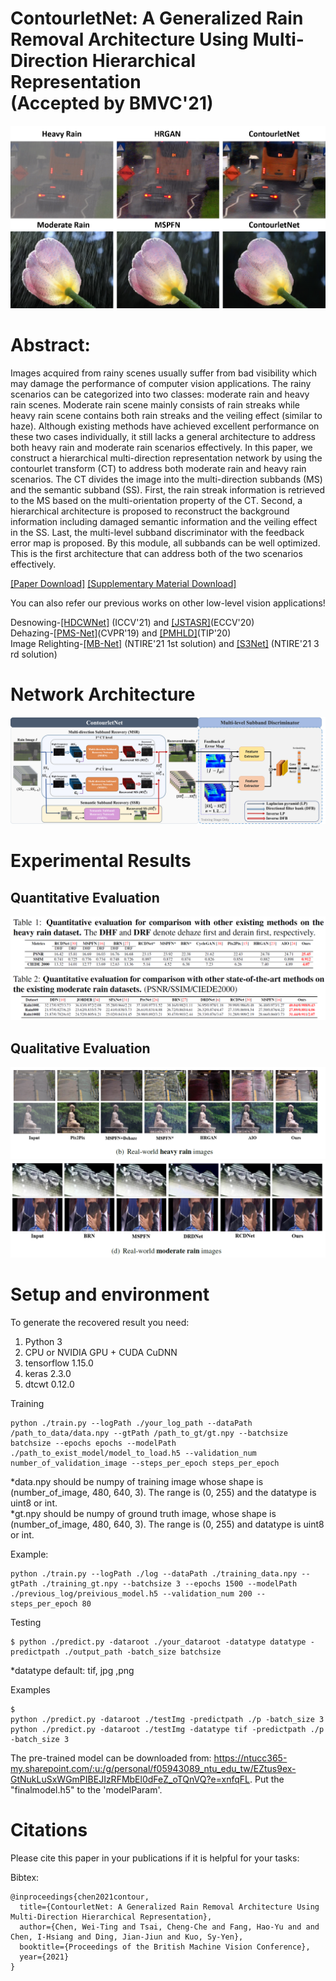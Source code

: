 # ContourletNet: A Generalized Rain Removal Architecture Using Multi-Direction Hierarchical Representation<br> (Accepted by BMVC'21)


![image](/img_repo/example.png)


# Abstract:
Images acquired from rainy scenes usually suffer from bad visibility which may damage the performance of computer vision applications. The rainy scenarios can be categorized into two classes: moderate rain and heavy rain scenes. Moderate rain scene mainly consists of rain streaks while heavy rain scene contains both rain streaks and the veiling effect (similar to haze). Although existing methods have achieved excellent performance on these two cases individually, it still lacks a general architecture to address both heavy rain and moderate rain scenarios effectively. In this paper, we construct a hierarchical multi-direction representation network by using the contourlet transform (CT) to address both moderate rain and heavy rain scenarios. The CT divides the image into the multi-direction subbands (MS) and the semantic subband (SS). First, the rain streak information is retrieved to the MS based on the multi-orientation property of the CT. Second, a hierarchical architecture is proposed to reconstruct the background information including damaged semantic information and the veiling effect in the SS. Last, the multi-level subband discriminator with the feedback error map is proposed. By this module, all subbands can be well optimized. This is the first architecture that can address both of the two scenarios effectively.


[[Paper Download]](https://www.bmvc2021-virtualconference.com/assets/papers/0491.pdf)
[[Supplementary Material Download]](https://www.bmvc2021-virtualconference.com/assets/supp/0491_supp.zip)
<!-- [[Slide Download]](https://ntucc365-my.sharepoint.com/:b:/g/personal/f05943089_ntu_edu_tw/EVUaKr-l1UNDoUeuInao0RkB6kv5MDMfUcUCNp96rRZeTA?e=5LYZSC) -->

You can also refer our previous works on other low-level vision applications!

Desnowing-[[HDCWNet]](https://github.com/weitingchen83/ICCV2021-Single-Image-Desnowing-HDCWNet) (ICCV'21) and [[JSTASR]](https://github.com/weitingchen83/JSTASR-DesnowNet-ECCV-2020)(ECCV'20)<br>
Dehazing-[[PMS-Net]](https://github.com/weitingchen83/PMS-Net)(CVPR'19) and [[PMHLD]](https://github.com/weitingchen83/Dehazing-PMHLD-Patch-Map-Based-Hybrid-Learning-DehazeNet-for-Single-Image-Haze-Removal-TIP-2020)(TIP'20)<br>
Image Relighting-[[MB-Net]](https://github.com/weitingchen83/NTIRE2021-Depth-Guided-Image-Relighting-MBNet) (NTIRE'21 1st solution) and [[S3Net]](https://github.com/dectrfov/NTIRE-2021-Depth-Guided-Image-Any-to-Any-relighting) (NTIRE'21 3 rd solution)<br>


# Network Architecture

![image](/img_repo/architecture.png)



# Experimental Results
## Quantitative Evaluation
![image](/img_repo/quantitative_heavy.png)
![image](/img_repo/quantitative_moderate.png)

## Qualitative Evaluation
![image](/img_repo/qualitative_heavy.png)
![image](/img_repo/qualitative_moderate.png)

# Setup and environment

To generate the recovered result you need:

1. Python 3
2. CPU or NVIDIA GPU + CUDA CuDNN
3. tensorflow 1.15.0
4. keras 2.3.0
5. dtcwt 0.12.0

Training
```
python ./train.py --logPath ./your_log_path --dataPath /path_to_data/data.npy --gtPath /path_to_gt/gt.npy --batchsize batchsize --epochs epochs --modelPath ./path_to_exist_model/model_to_load.h5 --validation_num number_of_validation_image --steps_per_epoch steps_per_epoch
```

*data.npy should be numpy of training image whose shape is (number_of_image, 480, 640, 3). The range is (0, 255) and the datatype is uint8 or int.<br>
*gt.npy should be numpy of ground truth image, whose shape is (number_of_image, 480, 640, 3). The range is (0, 255) and datatype is uint8 or int.

Example:
```
python ./train.py --logPath ./log --dataPath ./training_data.npy --gtPath ./training_gt.npy --batchsize 3 --epochs 1500 --modelPath ./previous_log/preivious_model.h5 --validation_num 200 --steps_per_epoch 80
```



Testing
```
$ python ./predict.py -dataroot ./your_dataroot -datatype datatype -predictpath ./output_path -batch_size batchsize
```
*datatype default: tif, jpg ,png

Examples
```
$ 
python ./predict.py -dataroot ./testImg -predictpath ./p -batch_size 3
python ./predict.py -dataroot ./testImg -datatype tif -predictpath ./p -batch_size 3
```


The pre-trained model can be downloaded from: https://ntucc365-my.sharepoint.com/:u:/g/personal/f05943089_ntu_edu_tw/EZtus9ex-GtNukLuSxWGmPIBEJIzRFMbEl0dFeZ_oTQnVQ?e=xnfqFL. 
Put the "finalmodel.h5" to the 'modelParam'.


# Citations
Please cite this paper in your publications if it is helpful for your tasks:    

Bibtex:
```
@inproceedings{chen2021contour,
  title={ContourletNet: A Generalized Rain Removal Architecture Using Multi-Direction Hierarchical Representation},
  author={Chen, Wei-Ting and Tsai, Cheng-Che and Fang, Hao-Yu and and Chen, I-Hsiang and Ding, Jian-Jiun and Kuo, Sy-Yen},
  booktitle={Proceedings of the British Machine Vision Conference},
  year={2021}
}
```
